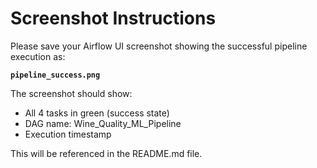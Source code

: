 # Screenshot Instructions

Please save your Airflow UI screenshot showing the successful pipeline execution as:

**`pipeline_success.png`**

The screenshot should show:
- All 4 tasks in green (success state)
- DAG name: Wine_Quality_ML_Pipeline
- Execution timestamp

This will be referenced in the README.md file.


